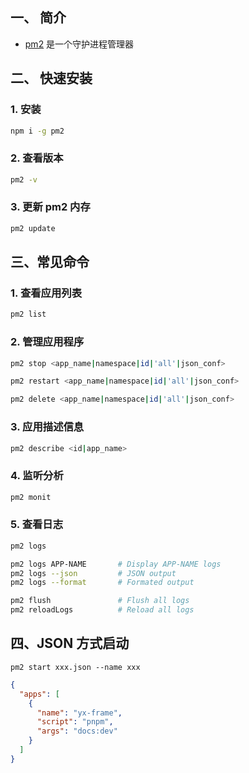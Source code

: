 ## 一、 简介

- [pm2](https://www.npmjs.com/package/pm2) 是一个守护进程管理器

## 二、 快速安装

### 1. 安装

```sh
npm i -g pm2
```

### 2. 查看版本

```sh
pm2 -v
```

### 3. 更新 pm2 内存

```sh
pm2 update
```

## 三、常见命令

### 1. 查看应用列表

```sh
pm2 list
```

### 2. 管理应用程序

```sh
pm2 stop <app_name|namespace|id|'all'|json_conf>

pm2 restart <app_name|namespace|id|'all'|json_conf>

pm2 delete <app_name|namespace|id|'all'|json_conf>
```

### 3. 应用描述信息

```sh
pm2 describe <id|app_name>
```

### 4. 监听分析

```sh
pm2 monit
```

### 5. 查看日志

```sh
pm2 logs

pm2 logs APP-NAME       # Display APP-NAME logs
pm2 logs --json         # JSON output
pm2 logs --format       # Formated output

pm2 flush               # Flush all logs
pm2 reloadLogs          # Reload all logs
```

## 四、JSON 方式启动

```
pm2 start xxx.json --name xxx
```

```json
{
  "apps": [
    {
      "name": "yx-frame",
      "script": "pnpm",
      "args": "docs:dev"
    }
  ]
}
```
